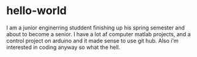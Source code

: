 # hello-world

I am a junior enginerring studdent finishing up his spring semester and about to become a senior.
I have a lot af computer matlab projects, and a control project on arduino and it made sense to use git hub.
Also i'm interested in coding anyway so what the hell.
